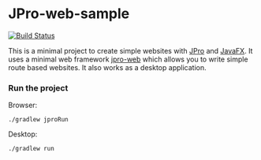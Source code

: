 # JPro-web-sample

[![Build Status](https://travis-ci.org/JPro-one/HelloJPro.svg?branch=master)](https://travis-ci.org/jpro-one/jpro-web-sample)

This is a minimal project to create simple websites with [JPro](https://www.jpro.one/) and [JavaFX](https://openjfx.io/).
It uses a minimal web framework [jpro-web](https://github.com/Sandec/jpro-web) which allows you to write simple route based websites.
It also works as a desktop application.


### Run the project
Browser:
```
./gradlew jproRun
```
Desktop:
```
./gradlew run
```

